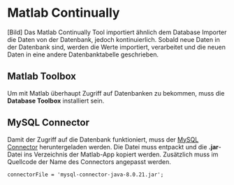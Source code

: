 # Matlab Continually
[Bild]
Das Matlab Continually Tool importiert ähnlich dem Database Importer die Daten von der Datenbank, jedoch kontinuierlich. Sobald neue Daten in der Datenbank sind, werden die Werte importiert, verarbeitet und die neuen Daten in eine andere Datenbanktabelle geschrieben.

## Matlab Toolbox
Um mit Matlab überhaupt Zugriff auf Datenbanken zu bekommen, muss die **Database Toolbox** installiert sein.

## MySQL Connector
Damit der Zugriff auf die Datenbank funktioniert, muss der [MySQL Connector](https://downloads.mysql.com/archives/c-j/) heruntergeladen werden. Die Datei muss entpackt und die **.jar**-Datei ins Verzeichnis der Matlab-App kopiert werden. Zusätzlich muss im Quellcode der Name des Connectors angepasst werden.
```
connectorFile = 'mysql-connector-java-8.0.21.jar';
```